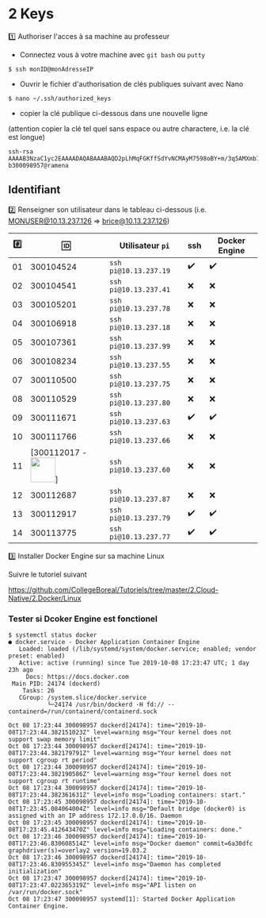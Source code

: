 # 2 Keys

:one: Authoriser l'acces à sa machine au professeur

* Connectez vous à votre machine avec `git bash` ou `putty`

```
$ ssh monID@monAdresseIP
```

* Ouvrir le fichier d'authorisation de clés publiques suivant avec Nano 

```
$ nano ~/.ssh/authorized_keys
```

* copier la clé publique ci-dessous dans une nouvelle ligne 

(attention copier la clé tel quel sans espace ou autre charactere, i.e. la clé est longue)

```
ssh-rsa AAAAB3NzaC1yc2EAAAADAQABAAABAQD2pLhMqFGKffSdYvNCMAyM7598oBY+m/3q5AMXmb7IE6vq42+yGzqEUzZu9WrFckFD4Hq52rIU5DeOvi83DCF3uroXjNTEtCKdi+tY7cV18bHmsDsBHMqTnpuvroofgFWA0Pi++b2kGW2I5eyy1Qjv5rOp7y11Xe6XeZFEz7qQO1/xNiBMJEruG9Xldgooe4hkaOF39qnbqD4ui3LxYaTUTEulstw4wN70dSB8Zu9YQP7A7KU2zIEwJ1aw8whfO1CAM/AVvoDyqMtV8VXoaZSHOBgluMtinQfyyt473S2ZZeJlnmhK0F1gdOhO4SVZNRMj96m30ryYkYBFWvvLRP5N b300098957@ramena
```

## Identifiant

:two: Renseigner son utilisateur dans le tableau ci-dessous (i.e. MONUSER@10.13.237.126 => brice@10.13.237.126)

|:hash:| :id:      | Utilisateur `pi`        | ssh              | Docker Engine    | 
|------|-----------|-------------------------|------------------|------------------|
| 01   | 300104524 | `ssh pi@10.13.237.19`   |:heavy_check_mark:|:heavy_check_mark:|
| 02   | 300104541 | `ssh pi@10.13.237.41`   |:x:               |:x:               |
| 03   | 300105201 | `ssh pi@10.13.237.78`   |:x:               |:x:               |
| 04   | 300106918 | `ssh pi@10.13.237.18`   |:x:               |:x:               |
| 05   | 300107361 | `ssh pi@10.13.237.99`   |:x:               |:x:               |
| 06   | 300108234 | `ssh pi@10.13.237.55`   |:x:               |:x:               |
| 07   | 300110500 | `ssh pi@10.13.237.75`   |:x:               |:x:               |
| 08   | 300110529 | `ssh pi@10.13.237.80`   |:x:               |:x:               |
| 09   | 300111671 | `ssh pi@10.13.237.63`   |:heavy_check_mark:|:heavy_check_mark:|
| 10   | 300111766 | `ssh pi@10.13.237.66`   |:x:               |:x:               |
| 11   | [300112017 - <image src="https://avatars1.githubusercontent.com/u/43898171?s=460&v=4" width=50 height=50></image>] | `ssh pi@10.13.237.60`   |:x:               |:x:               |
| 12   | 300112687 | `ssh pi@10.13.237.87`   |:x:               |:x:               |
| 13   | 300112917 | `ssh pi@10.13.237.79`   |:heavy_check_mark:|:heavy_check_mark:|
| 14   | 300113775 | `ssh pi@10.13.237.77`   |:heavy_check_mark:|:heavy_check_mark:|

:three: Installer Docker Engine sur sa machine Linux

Suivre le tutoriel suivant

https://github.com/CollegeBoreal/Tutoriels/tree/master/2.Cloud-Native/2.Docker/Linux

### Tester si Dcoker Engine est fonctionel

```
$ systemctl status docker
● docker.service - Docker Application Container Engine
   Loaded: loaded (/lib/systemd/system/docker.service; enabled; vendor preset: enabled)
   Active: active (running) since Tue 2019-10-08 17:23:47 UTC; 1 day 23h ago
     Docs: https://docs.docker.com
 Main PID: 24174 (dockerd)
    Tasks: 26
   CGroup: /system.slice/docker.service
           └─24174 /usr/bin/dockerd -H fd:// --containerd=/run/containerd/containerd.sock

Oct 08 17:23:44 300098957 dockerd[24174]: time="2019-10-08T17:23:44.382151023Z" level=warning msg="Your kernel does not support swap memory limit"
Oct 08 17:23:44 300098957 dockerd[24174]: time="2019-10-08T17:23:44.382179791Z" level=warning msg="Your kernel does not support cgroup rt period"
Oct 08 17:23:44 300098957 dockerd[24174]: time="2019-10-08T17:23:44.382190586Z" level=warning msg="Your kernel does not support cgroup rt runtime"
Oct 08 17:23:44 300098957 dockerd[24174]: time="2019-10-08T17:23:44.382361631Z" level=info msg="Loading containers: start."
Oct 08 17:23:45 300098957 dockerd[24174]: time="2019-10-08T17:23:45.084064004Z" level=info msg="Default bridge (docker0) is assigned with an IP address 172.17.0.0/16. Daemon 
Oct 08 17:23:45 300098957 dockerd[24174]: time="2019-10-08T17:23:45.412643470Z" level=info msg="Loading containers: done."
Oct 08 17:23:46 300098957 dockerd[24174]: time="2019-10-08T17:23:46.830608514Z" level=info msg="Docker daemon" commit=6a30dfc graphdriver(s)=overlay2 version=19.03.2
Oct 08 17:23:46 300098957 dockerd[24174]: time="2019-10-08T17:23:46.830955345Z" level=info msg="Daemon has completed initialization"
Oct 08 17:23:47 300098957 dockerd[24174]: time="2019-10-08T17:23:47.022365319Z" level=info msg="API listen on /var/run/docker.sock"
Oct 08 17:23:47 300098957 systemd[1]: Started Docker Application Container Engine.
```


